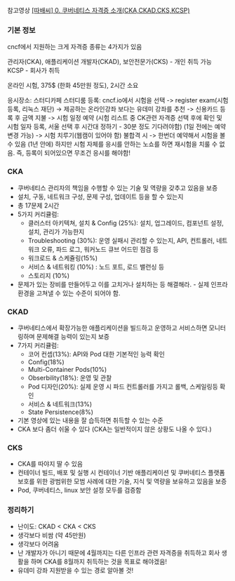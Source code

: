 참고영상
[[따배씨] 0. 쿠버네티스 자격증 소개(CKA,CKAD,CKS,KCSP)](https://www.youtube.com/watch?v=KdATmTulf7s&list=PLApuRlvrZKojqx9-wIvWP3MPtgy2B372f)


### 기본 정보
cncf에서 지원하는 크게 자격증 종류는 4가지가 있음

관리자(CKA), 애플리케이션 개발자(CKAD), 보안전문가(CKS) - 개인 취득 가능
KCSP - 회사가 취득

온라인 시험, 375$ (한화 45만원 정도), 2시간 소요

응시장소: 스터디카페 스터디룸
등록: cncf.io에서 시험을 선택 -> register exam(시험 등록, 리눅스 재단) -> 제공하는 온라인강좌 보다는 유데미 강좌를 추천 -> 신용카드 등록 후 금액 지불 -> 시험 일정 예약 (시험 리스트 중 CK관련 자격증 선택 후에 확인 및 시험 일자 등록, 서울 선택 후 시간대 정하기 - 30분 정도 기다려야함) (1일 전에는 예약 변경 가능) -> 시험 치루기(웹캠이 있어야 함)
불합격 시 -> 한번더 예약해서 시험을 볼 수 있음 (1년 안에) 하지만 시험 자체를 응시를 안하는 노쇼를 하면 재시험을 치룰 수 없음. 즉, 등록이 되어있으면 무조건 응시를 해야함!

### CKA
- 쿠버네티스 관리자의 책임을 수행할 수 있는 기술 및 역량을 갖추고 있음을 보증
- 설치, 구동, 네트워크 구성, 문제 구성, 업데이트 등을 할 수 있는지
- 총 17문제 2시간
- 5가지 커리큘럼: 
    - 클러스터 아키텍쳐, 설치 & Config (25%): 설치, 업그레이드, 컴포넌트 설정, 설치, 관리가 가능한지
    - Troubleshooting (30%): 운영 실패시 관리할 수 있는지, API, 컨트롤러, 네트워크 오류, 파드 로그, 워커노드 큐브 어드민 점검 등 
    - 워크로드 & 스케쥴링(15%)
    - 서비스 & 네트워킹 (10%) : 노드 포트, 로드 밸런싱 등
    - 스토리지 (10%)
- 문제가 있는 장비를 만들어두고 이를 고치거나 설치하는 등 해결해라. - 실제 인프라 환경을 고쳐낼 수 있는 수준이 되어야 함.

### CKAD
- 쿠버네티스에서 확장가능한 애플리케이션을 빌드하고 운영하고 서비스하면 모니터링하며 문제해결 능력이 있는지 보증
- 7가지 커리큘럼:
    - 코어 컨셉(13%): API와 Pod 대한 기본적인 능력 확인
    - Config(18%)
    - Multi-Container Pods(10%)
    - Obserbility(18%): 운영 및 관찰
    - Pod 디자인(20%): 실제 운영 시 파드 컨트롤러를 가지고 롤백, 스케일링등 확인
    - 서비스 & 네트워크(13%)
    - State Persistence(8%)
- 기본 영상에 있는 내용을 잘 습득하면 취득할 수 있는 수준
- CKA 보다 좀더 쉬울 수 있다 (CKA는 일반적이지 않은 상황도 나올 수 있다.)

### CKS
- CKA를 따야지 딸 수 있음
- 컨테이너 빌드, 배포 및 실행 시 컨테이너 기반 애플리케이션 및 쿠버네티스 플랫폼 보호를 위한 광범위한 모범 사례에 대한 기술, 지식 및 역량을 보유하고 있음을 보증
- Pod, 쿠버네티스, linux 보안 설정 모두를 검증함

### 정리하기
- 난이도: CKAD < CKA < CKS
- 생각보다 비쌈 (약 45만원)
- 생각보다 어려움
- 난 개발자가 아니기 때문에 4월까지는 다른 인프라 관련 자격증을 취득하고 회사 생활을 하며 CKA를 8월까지 취득하는 것을 목표로 해야겠음!
- 유데미 강좌 지원받을 수 있는 경로 알아볼 것!
